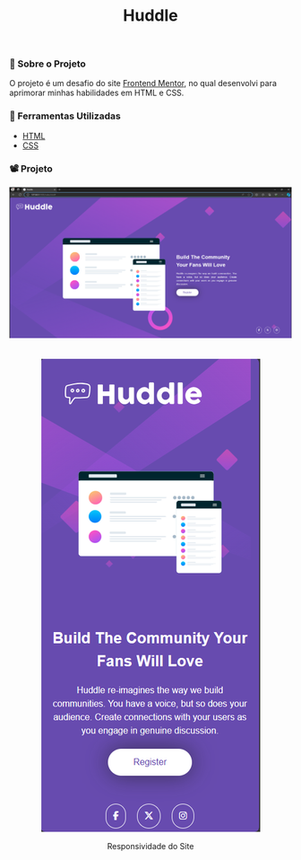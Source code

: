 <h1 align="center">Huddle</h1>
<br>

### 🚨 Sobre o Projeto

O projeto é um desafio do site [Frontend Mentor](https://www.frontendmentor.io/challenges/huddle-landing-page-with-a-single-introductory-section-B_2Wvxgi0), no qual desenvolvi para aprimorar minhas habilidades em HTML e CSS.

### 🔨 Ferramentas Utilizadas

* [HTML](https://developer.mozilla.org/pt-BR/docs/Web/HTML)
* [CSS](https://developer.mozilla.org/pt-BR/docs/Web/CSS)

### 📽️ Projeto 


<div align="center">
    <img  src='src/img/desktop_concluido.png'></img>
<div>
<br>
<br>
<div align="center">
    <img src='src/img/mobile_concluido.png'></img>
    <p>Responsividade do Site</p>
<div>